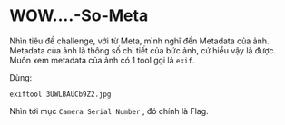 # WOW....-So-Meta

Nhìn tiêu đề challenge, với từ Meta, mình nghĩ đến Metadata của ảnh.
Metadata của ảnh là thông số chỉ tiết của bức ảnh, cứ hiểu vậy là được.
Muốn xem metadata của ảnh có 1 tool gọi là `exif`.

Dùng:

`exiftool 3UWLBAUCb9Z2.jpg`

Nhìn tới mục `Camera Serial Number` , đó chính là Flag.

